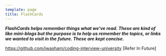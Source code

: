 ```yaml
---
template: page
title: FlashCards
---
```

**_FlashCards helps remember things what we've read. These are kind of like mini-blogs but the purpose is to help us remember the topics, or links we wanted to visit in the future. These are kept concise._**

<https://github.com/jwasham/coding-interview-university> \[Refer In Future]
